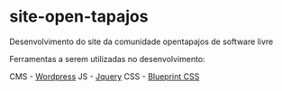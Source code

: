 site-open-tapajos
=================

Desenvolvimento do site da comunidade opentapajos de software livre

Ferramentas a serem utilizadas no desenvolvimento:

CMS - [Wordpress](http://wordpress.org/)
JS - [Jquery](http://jquery.com/)
CSS - [Blueprint CSS](http://blueprintcss.org/)




